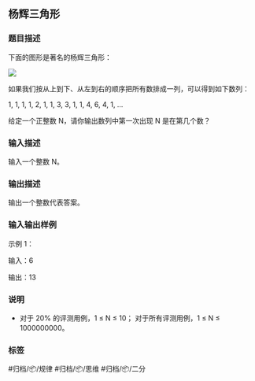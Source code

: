 ## 杨辉三角形

### 题目描述

下面的图形是著名的杨辉三角形：

![](https://dn-simplecloud.shiyanlou.com/courses/uid1357404-20210910-1631247098135)

如果我们按从上到下、从左到右的顺序把所有数排成一列，可以得到如下数列：

1, 1, 1, 1, 2, 1, 1, 3, 3, 1, 1, 4, 6, 4, 1, …

给定一个正整数 N，请你输出数列中第一次出现 N 是在第几个数？

### 输入描述

输入一个整数 N。

### 输出描述

输出一个整数代表答案。

### 输入输出样例

示例 1：

输入：6

输出：13

### 说明

- 对于 20% 的评测用例，1 ≤ N ≤ 10； 对于所有评测用例，1 ≤ N ≤ 1000000000。

### 标签

#归档/📦/规律 #归档/📦/思维 #归档/📦/二分
